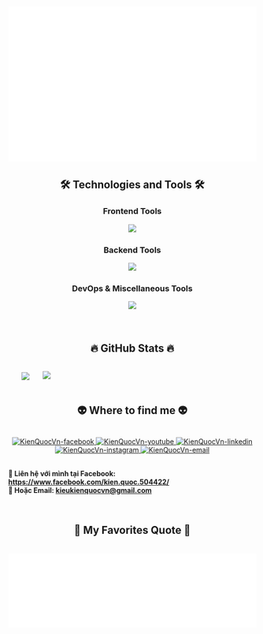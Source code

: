 <a href="#" target="_blank">
  <img src="svg/KienQuocVn.svg" width="1200" alt="KienQuocVn-official" />
</a>

<h2 align="center">🛠 Technologies and Tools 🛠</h2>
<div align="center">
    <h3>Frontend Tools</h3>
    <img src="https://skillicons.dev/icons?i=react,bootstrap,mui,tailwind,html,css,figma,vscode" /><br>
    <h3>Backend Tools</h3>
    <img src="https://skillicons.dev/icons?i=nodejs,javascript,firebase,java,mysql,maven" /><br>
    <h3>DevOps & Miscellaneous Tools</h3>
    <img src="https://skillicons.dev/icons?i=git,github,postman,vercel,docker" />
</div>

<br>

<br>
<h2 align="center">🔥 GitHub Stats 🔥</h2>
<br>
<div align=center>
  <a href="#" title="KienQuocVn">
    <img width="315" align="center" src="https://github-readme-stats.vercel.app/api/top-langs/?username=KienQuocVn&hide=c%23,powershell,Mathematica,Ruby,Objective-C,Objective-C%2b%2b,Cuda&title_color=61dafb&text_color=ffffff&icon_color=61dafb&bg_color=20232a&langs_count=8&layout=compact&border_color=61dafb&hide_border=true" />
  </a>
  <a href="#" title="KienQuocVn">
    <img align="right" width="434" src="https://github-readme-stats.vercel.app/api?username=KienQuocVn&show_icons=true&theme=react&border_color=61dafb&hide_border=true&rank_icon=github&include_all_commits=true" />
  </a>
</div>

<br>
<h2 align="center">👽 Where to find me 👽</h2>
<br>
<div align="center">
  
  <a href="https://www.facebook.com/kien.quoc.504422/" target="blank">
    <img src="https://img.icons8.com/bubbles/100/000000/facebook-new.png" alt="KienQuocVn-facebook" />
  </a>
  <a href="#" target="blank">
    <img src="https://img.icons8.com/bubbles/100/000000/youtube-squared.png" alt="KienQuocVn-youtube" />
  </a>
  <a href="https://www.linkedin.com/in/ki%E1%BA%BFn-qu%E1%BB%91c-86a27427a/" target="blank">
    <img src="https://img.icons8.com/bubbles/100/000000/linkedin.png" alt="KienQuocVn-linkedin" />
  </a>
  <a href="https://www.instagram.com/k.kienquoc/" target="blank">
    <img src="https://img.icons8.com/bubbles/100/000000/instagram.png" alt="KienQuocVn-instagram" />
  </a>
  <a href="mailto:KienQuocVn.official@gmail.com" target="top">
    <img src="https://img.icons8.com/bubbles/100/000000/apple-mail.png" alt="KienQuocVn-email" />
  </a>
</div>
<br>
<p>
  <strong>🔗 Liên hệ với mình tại Facebook: <a href="https://www.facebook.com/kien.quoc.504422/" target="_blank">https://www.facebook.com/kien.quoc.504422/</a></strong>
  <br>
  <strong>📧 Hoặc Email: <a href="kieukienquocvn@gmail.com" target="_top">kieukienquocvn@gmail.com</a></strong>
</p>

<br>
<h2 align="center">📑 My Favorites Quote 📑</h2>
<br>
<a href="#" target="_blank">
  <img src="svg/KienQuocVn-quotes.svg" width="846" height="150" alt="KienQuocVn-mot-lap-trinh-vien-mern-stack-advanced" />
</a>
